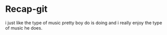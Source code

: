 # Recap-git

i just like the type of music pretty boy do is doing and i really enjoy the type of music he does.
